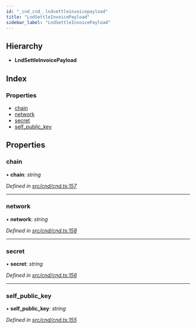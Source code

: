 ```yaml
---
id: "_cnd_cnd_.lndsettleinvoicepayload"
title: "LndSettleInvoicePayload"
sidebar_label: "LndSettleInvoicePayload"
---
```


## Hierarchy

* **LndSettleInvoicePayload**

## Index

### Properties

* [chain](_cnd_cnd_.lndsettleinvoicepayload.md#chain)
* [network](_cnd_cnd_.lndsettleinvoicepayload.md#network)
* [secret](_cnd_cnd_.lndsettleinvoicepayload.md#secret)
* [self_public_key](_cnd_cnd_.lndsettleinvoicepayload.md#self_public_key)

## Properties

###  chain

• **chain**: *string*

*Defined in [src/cnd/cnd.ts:157](https://github.com/comit-network/comit-js-sdk/blob/364611d/src/cnd/cnd.ts#L157)*

___

###  network

• **network**: *string*

*Defined in [src/cnd/cnd.ts:158](https://github.com/comit-network/comit-js-sdk/blob/364611d/src/cnd/cnd.ts#L158)*

___

###  secret

• **secret**: *string*

*Defined in [src/cnd/cnd.ts:156](https://github.com/comit-network/comit-js-sdk/blob/364611d/src/cnd/cnd.ts#L156)*

___

###  self_public_key

• **self_public_key**: *string*

*Defined in [src/cnd/cnd.ts:155](https://github.com/comit-network/comit-js-sdk/blob/364611d/src/cnd/cnd.ts#L155)*
